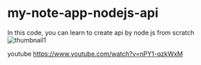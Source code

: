 # my-note-app-nodejs-api
In this code, you can learn to create api by node js from scratch
![thumbnail1](https://user-images.githubusercontent.com/107117774/194768837-f32051cd-483a-49f8-a96c-19af3cd8ada7.png)


youtube
https://www.youtube.com/watch?v=nPY1-qzkWxM
